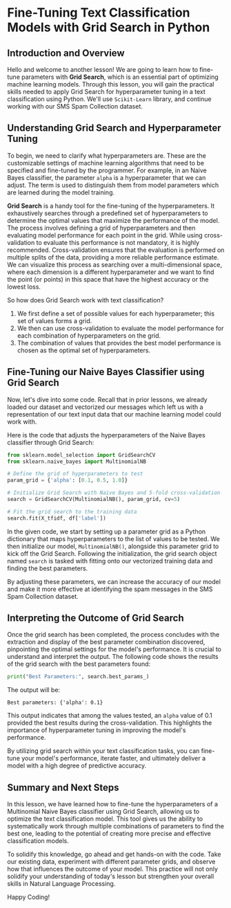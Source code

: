 # Fine-Tuning Text Classification Models with Grid Search in Python

## Introduction and Overview
Hello and welcome to another lesson! We are going to learn how to fine-tune parameters with **Grid Search**, which is an essential part of optimizing machine learning models. Through this lesson, you will gain the practical skills needed to apply Grid Search for hyperparameter tuning in a text classification using Python. We'll use `Scikit-Learn` library, and continue working with our SMS Spam Collection dataset.

## Understanding Grid Search and Hyperparameter Tuning
To begin, we need to clarify what hyperparameters are. These are the customizable settings of machine learning algorithms that need to be specified and fine-tuned by the programmer. For example, in an Naive Bayes classifier, the parameter `alpha` is a hyperparameter that we can adjust. The term is used to distinguish them from model parameters which are learned during the model training.

**Grid Search** is a handy tool for the fine-tuning of the hyperparameters. It exhaustively searches through a predefined set of hyperparameters to determine the optimal values that maximize the performance of the model. The process involves defining a grid of hyperparameters and then evaluating model performance for each point in the grid. While using cross-validation to evaluate this performance is not mandatory, it is highly recommended. Cross-validation ensures that the evaluation is performed on multiple splits of the data, providing a more reliable performance estimate. We can visualize this process as searching over a multi-dimensional space, where each dimension is a different hyperparameter and we want to find the point (or points) in this space that have the highest accuracy or the lowest loss.

So how does Grid Search work with text classification?

1. We first define a set of possible values for each hyperparameter; this set of values forms a grid.
2. We then can use cross-validation to evaluate the model performance for each combination of hyperparameters on the grid.
3. The combination of values that provides the best model performance is chosen as the optimal set of hyperparameters.

## Fine-Tuning our Naive Bayes Classifier using Grid Search
Now, let's dive into some code. Recall that in prior lessons, we already loaded our dataset and vectorized our messages which left us with a representation of our text input data that our machine learning model could work with.

Here is the code that adjusts the hyperparameters of the Naive Bayes classifier through Grid Search:

```Python
from sklearn.model_selection import GridSearchCV
from sklearn.naive_bayes import MultinomialNB

# Define the grid of hyperparameters to test
param_grid = {'alpha': [0.1, 0.5, 1.0]}

# Initialize Grid Search with Naive Bayes and 5-fold cross-validation
search = GridSearchCV(MultinomialNB(), param_grid, cv=5)

# Fit the grid search to the training data
search.fit(X_tfidf, df['label'])
```

In the given code, we start by setting up a parameter grid as a Python dictionary that maps hyperparameters to the list of values to be tested. We then initialize our model, `MultinomialNB()`, alongside this parameter grid to kick off the Grid Search. Following the initialization, the grid search object named `search` is tasked with fitting onto our vectorized training data and finding the best parameters.

By adjusting these parameters, we can increase the accuracy of our model and make it more effective at identifying the spam messages in the SMS Spam Collection dataset.

## Interpreting the Outcome of Grid Search
Once the grid search has been completed, the process concludes with the extraction and display of the best parameter combination discovered, pinpointing the optimal settings for the model's performance. It is crucial to understand and interpret the output. The following code shows the results of the grid search with the best parameters found:

```Python
print("Best Parameters:", search.best_params_)
```

The output will be:

```Plain text
Best parameters: {'alpha': 0.1}
```

This output indicates that among the values tested, an `alpha` value of 0.1 provided the best results during the cross-validation. This highlights the importance of hyperparameter tuning in improving the model's performance.

By utilizing grid search within your text classification tasks, you can fine-tune your model's performance, iterate faster, and ultimately deliver a model with a high degree of predictive accuracy.

## Summary and Next Steps
In this lesson, we have learned how to fine-tune the hyperparameters of a Multinomial Naive Bayes classifier using Grid Search, allowing us to optimize the text classification model. This tool gives us the ability to systematically work through multiple combinations of parameters to find the best one, leading to the potential of creating more precise and effective classification models.

To solidify this knowledge, go ahead and get hands-on with the code. Take our existing data, experiment with different parameter grids, and observe how that influences the outcome of your model. This practice will not only solidify your understanding of today's lesson but strengthen your overall skills in Natural Language Processing.

Happy Coding!
